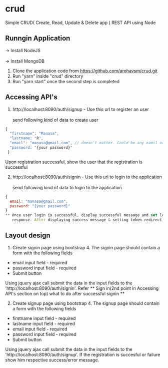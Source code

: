 # crud

Simple CRUD( Create, Read, Update & Delete app ) REST API using Node

## Runngin Application

-> Install NodeJS <br/>  
-> Install MongoDB

1. Clone the application code from https://github.com/arohavsm/crud.git <br/>  
2. Run "yarn" inside "crud" directory <br/>  
3. Run "yarn start" once the second step is completed <br/>  

## Accessing API's

1. http://localhost:8090/auth/signup - Use this url to register an user <br/>  
  send following kind of data to create user <br/>  
  ```javascript
  { 
    "firstname": "Manasa", 
    "lastname: "R",
    "email": "manasa@gmail.com", // doesn't matter. Could be any eamil or normal username <br/>  
    "password: "{your password}"
   }
   ```
   Upon registration successful, show the user that the registration is successful <br/>  
   
2. http://localhost:8090/auth/signin - Use this url to login to the application <br/>  
  send following kind of data to login to the application
  ```javascript
  { 
    email: "manasa@gmail.com",
    password: "{your password}"
  }
  ** Once user login is successful, display successful message and set local storage using the token in the
     response. After displaying success message & setting token redirect user to comments page after 200ms **
  ```
  
## Layout design

1. Create signin page using bootstrap 4. The signin page should contain a form with the following fields <br/>  
  - email input field - required
  - password input field - required  
  - Submit button 
  
  Using jquery ajax call submit the data in the input fields to the 'http://localhost:8090/auth/signin'.
  Refer ** Sign in(2nd point in Accessing API's section on top) what to do after successful signin **
  
2. Create signup page using bootstrap 4. The signup page should contain a form with the following fields <br/>  
  - firstname input field - required 
  - lastname input field - required
  - email input field - required
  - password input field - required
  - Submit button


  Using jquery ajax call submit the data in the input fields to the 'http://localhost:8090/auth/signup'. 
  If the registration is succesful or failure show him respective success/error message.

 
